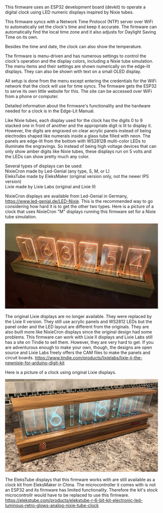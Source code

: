 This firmware uses an ESP32 development board (devkit) to operate a digital clock using LED numeric displays inspired by Nixie tubes. 

This firmware syncs with a Network Time Protocol (NTP) server over WiFi to automatically set the clock's time and keep it accurate. The firmware can automatically find the local time zone and it also adjusts for Daylight Saving Time on its own. 

Besides the time and date, the clock can also show the temperature.  

The firmware is menu-driven and has numerous settings to control the clock's operation and the display colors, including a Nixie tube simulation. The menu items and their settings are shown numerically on the edge-lit displays. They can also be shown with text on a small OLED display.

All setup is done from the menu except entering the credentials for the WiFi network that the clock will use for time syncs. The firmware gets the ESP32 to serve its own little website for this. The site can be accessed over WiFi from a phone or computer.

Detailed information about the firmware's functionality and the hardware needed for a clock is in the Edge-Lit Manual.

Like Nixie tubes, each display used for the clock has the digits 0 to 9 stacked one in front of another and the appropriate digit is lit to display it. However, the digits are engraved on clear acrylic panels instead of being electrodes shaped like numerals inside a glass tube filled with neon. The panels are edge-lit from the bottom with WS2812B multi-color LEDs to illuminate the engravings. So instead of being high voltage devices that can only show amber digits like Nixie tubes, these displays run on 5 volts and the LEDs can show pretty much any color. 

Several types of displays can be used:     
NixieCron made by Led-Genial (any type, S, M, or L)        
EleksTube made by EleksMaker (original version only, not the newer IPS version)        
Lixie made by Lixie Labs (original and Lixie II)   

NixieCron displays are available from Led-Genial in Germany, https://www.led-genial.de/LED-Nixie. This is the recommended way to go considering how hard it is to get the other two types.
Here is a picture of a clock that uses NixieCron "M" displays running this firmware set for a Nixie tube simulation.

![NixieCron Clock_bb-menor](https://github.com/mmarkin/EdgeLit_NTP_Clock/blob/main/images/NixieCron%20M%20Clock.JPG)

The original Lixie displays are no longer available. They were replaced by the Lixie II version. They still use acrylic panels and WS2812 LEDs but the panel order and the LED layout are different from the originals. They are also built more like NixieCron displays since the original design had some problems. This firmware can work with Lixie II displays and Lixie Labs still has a site on Tindie to sell them. However, they are very hard to get. If you are adventurous enough to make your own, though, the designs are open source and Lixie Labs freely offers the CAM files to make the panels and circuit boards.
https://www.tindie.com/products/lixielabs/lixie-ii-the-newnixie-for-arduino-digit-kit 

Here is a picture of a clock using original Lixie displays. 

![Lixie Clock_bb-menor](https://github.com/mmarkin/EdgeLit_NTP_Clock/blob/main/images/Lixie%20Clock.jpg)

The EleksTube displays that this firmware works with are still available as a clock kit from EleksMaker in China. The microcontroller it comes with is not an ESP32 and its firmware has limited functionality. Therefore the kit's stock microcontrollr would have to be replaced to use this firmware.   
https://elekstube.com/products/elekstube-r-6-bit-kit-electronic-led-luminous-retro-glows-analog-nixie-tube-clock


